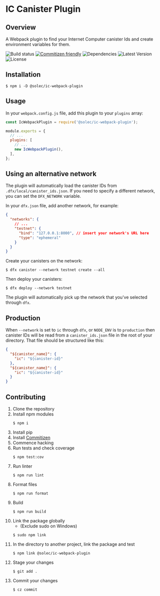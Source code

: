 # IC Canister Plugin

## Overview

A Webpack plugin to find your Internet Computer canister Ids and create environment variables for them.

![Build status](https://img.shields.io/github/workflow/status/Solec-Labs/ic-webpack-plugin/Merge)
[![Commitizen friendly](https://img.shields.io/badge/commitizen-friendly-brightgreen.svg)](https://commitizen-tools.github.io/commitizen/)
![Dependencies](https://img.shields.io/librariesio/release/npm/@solec/ic-webpack-plugin)
![Latest Version](https://img.shields.io/npm/v/@solec/ic-webpack-plugin)
![License](https://img.shields.io/github/license/Solec-Labs/ic-webpack-plugin)

## Installation

```shell
$ npm i -D @solec/ic-webpack-plugin
```

## Usage

In your `webpack.config.js` file, add this plugin to your `plugins` array:

```javascript
const IcWebpackPlugin = require('@solec/ic-webpack-plugin');

module.exports = {
  // ...
  plugins: [
    // ...
    new IcWebpackPlugin(),
  ],
};
```

## Using an alternative network

The plugin will automatically load the canister IDs from `.dfx/local/canister_ids.json`.
If you need to specify a different network, you can set the `DFX_NETWORK` variable.

In your `dfx.json` file, add another network, for example:

```json
{
  "networks": {
    // ...
    "testnet": {
      "bind": "127.0.0.1:8000", // insert your network's URL here
      "type": "ephemeral"
    }
  }
}
```

Create your canisters on the network:

```shell
$ dfx canister --network testnet create --all
```

Then deploy your canisters:

```shell
$ dfx deploy --network testnet
```

The plugin will automatically pick up the network that you've selected through `dfx`.

## Production

When `--network` is set to `ic` through `dfx`, or `NODE_ENV` is to `production` then canister IDs will be read from a `canister_ids.json` file in the root of your directory.
That file should be structured like this:

```json
{
  "${canister_name}": {
    "ic": "${canister-id}"
  },
  "${canister_name}": {
    "ic": "${canister-id}"
  }
}
```

## Contributing

1. Clone the repository
1. Install npm modules
   ```shell
   $ npm i
   ```
1. Install pip
1. Install [Commitizen](https://commitizen-tools.github.io/commitizen/)
1. Commence hacking
1. Run tests and check coverage
   ```shell
   $ npm test:cov
   ```
1. Run linter
   ```shell
   $ npm run lint
   ```
1. Format files
   ```shell
   $ npm run format
   ```
1. Build
   ```shell
   $ npm run build
   ```
1. Link the package globally
   - (Exclude sudo on Windows)
   ```shell
   $ sudo npm link
   ```
1. In the directory to another project, link the package and test
   ```shell
   $ npm link @solec/ic-webpack-plugin
   ```
1. Stage your changes
   ```shell
   $ git add .
   ```
1. Commit your changes
   ```shell
   $ cz commit
   ```
